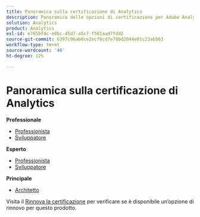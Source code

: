 ```yaml
---
title: Panoramica sulla certificazione di Analytics
description: Panoramica delle opzioni di certificazione per Adobe Analytics
solution: Analytics
product: Analytics
exl-id: e765bf4c-e0bc-45d7-a5c7-f501aad7fdd2
source-git-commit: 6397c96ab0ce2ecf6cd7e70bd2044e01c23ab563
workflow-type: tm+mt
source-wordcount: '40'
ht-degree: 12%

---
```


# Panoramica sulla certificazione di Analytics

**Professionale**

* [Professionista](/help/certifications/aa/aa-p-business.md) <!--AD0-E212-->
* [Sviluppatore](/help/certifications/aa/aa-p-developer.md) <!--AD0-E213-->

**Esperto**

* [Professionista](/help/certifications/aa/aa-e-business.md) <!--AD0-E208-->
* [Sviluppatore](/help/certifications/aa/aa-e-developer.md) <!--AD0-E209-->

**Principale**

* [Architetto](/help/certifications/aa/aa-m-architect.md) <!--AD0-E207-->

Visita il [Rinnova la certificazione](/help/certifications/renew.md) per verificare se è disponibile un’opzione di rinnovo per questo prodotto.
